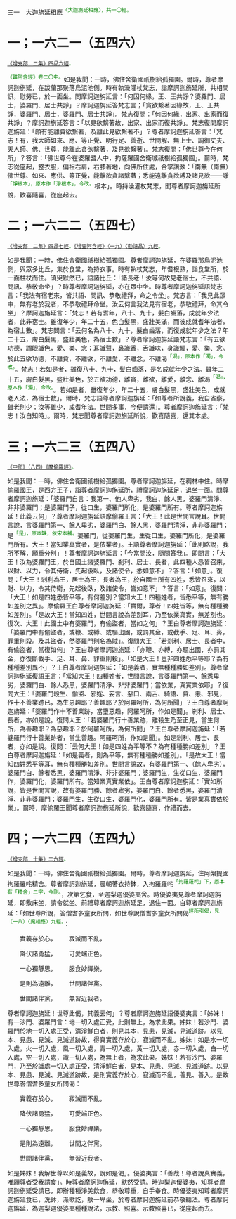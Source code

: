 三一　大迦旃延相應<sup><font color="green">〈大迦旃延相應〉，共一〇經。</font></sup>

# 一；一六二一（五四六）

<sup><font color="green">[《增支部．二集》四品六經](https://github.com/gwsice/buddhism/blob/master/%E6%97%A9%E6%9C%9F/%E5%8D%97%E4%BC%A0%E5%A2%9E%E6%94%AF%E9%83%A8/02%20%E4%BA%8C%E9%9B%86%201.md#6)。</font></sup>

<sup><font color="green">《雜阿含經》卷二〇中。</font></sup>如是我聞：一時，佛住舍衛國祇樹給孤獨園。爾時，尊者摩訶迦旃延，在跋蘭那聚落烏泥池側。時有執澡灌杖梵志，詣摩訶迦旃延所，共相問訊，慰勞已，於一面坐。問摩訶迦旃延言：「何因何緣，王、王共諍？婆羅門、居士，婆羅門、居士共諍」？摩訶迦旃延答梵志言；「貪欲繫著因緣故，王、王共諍，婆羅門、居士，婆羅門、居士共諍」。梵志復問：「何因何緣，出家、出家而復共諍」？摩訶迦旃延答言：「以見欲繫著故，出家、出家而復共諍」。梵志復問摩訶迦旃延：「頗有能離貪欲繫著，及離此見欲繫著不」？尊者摩訶迦旃延答言：「梵志！有，我大師如來、應、等正覺、明行足、善逝、世間解、無上士、調御丈夫、天人師、佛、世尊，能離此貪欲繫著，及見欲繫著」。梵志復問：「佛世尊今在何所」？答言：「佛世尊今在婆羅耆人中，拘薩羅國舍衛城祇樹給孤獨園」。爾時，梵志從座起，整衣服，偏袒右肩，右膝著地，向佛所住處，合掌讚歎：「南無（南無）佛世尊、如來、應供、等正覺，能離欲貪諸繫著；悉能遠離貪欲縛及諸見欲——諍<sup><font color="green">「諍根本」，原本作「淨根本」，今改。</font></sup>根本」。時持澡灌杖梵志，聞尊者摩訶迦旃延所說，歡喜隨喜，從座起去。

# 二；一六二二（五四七）

<sup><font color="green">[《增支部．二集》四品七經](https://github.com/gwsice/buddhism/blob/master/%E6%97%A9%E6%9C%9F/%E5%8D%97%E4%BC%A0%E5%A2%9E%E6%94%AF%E9%83%A8/02%20%E4%BA%8C%E9%9B%86%201.md#7)。[《增壹阿含經》（一九）〈勸請品〉九經](https://github.com/gwsice/buddhism/blob/master/%E6%97%A9%E6%9C%9F/%E5%A2%9E%E4%B8%80%E9%98%BF%E5%90%AB%E7%BB%8F/10.md#19_9)。</font></sup>

如是我聞：一時，佛住舍衛國祇樹給孤獨園。尊者摩訶迦旃延，在婆羅那烏泥池側，與眾多比丘，集於食堂，為持衣事。時有執杖梵志，年耆根熟，詣食堂所，於一面柱杖而住。須臾默然已，語諸比丘：「諸長老！汝等何故見老宿士，不共語、問訊、恭敬命坐」？時尊者摩訶迦旃延，亦在眾中坐。時尊者摩訶迦旃延語梵志言：「我法有宿老來，皆共語、問訊、恭敬禮拜，命之令坐」。梵志言：「我見此眾中，無有老於我者，不恭敬禮拜命坐。汝云何言我法見有宿老，恭敬禮拜，命其令坐」？摩訶迦旃延言：「梵志！若有耆年，八十、九十，髮白齒落，成就年少法者，此非宿士。雖復年少，年二十五，色白髮黑，盛壯美滿，而彼成就耆年法者，為宿士數」。梵志問言：「云何名為八十、九十，髮白齒落，而復成就年少之法？年二十五，膚白髮黑，盛壯美色，為宿士數」？尊者摩訶迦旃延語梵志言：「有五欲功德，謂眼識色，愛、樂、念；耳識聲，鼻識香，舌識味，身識觸，愛、樂、念。於此五欲功德，不離貪，不離欲，不離愛，不離念，不離渴<sup><font color="green">「渴」，原本作「濁」，今改。</font></sup>。梵志！若如是者，雖復八十、九十，髮白齒落，是名成就年少之法。雖年二十五，膚白髮黑，盛壯美色，於五欲功德，離貪，離欲，離愛，離念、離渴<sup><font color="green">「渴」，原本作「濁」，今改。</font></sup>。若如是者，雖復年少，年二十五，膚白髮黑，盛壯美色，成就老人法，為宿士數」。爾時，梵志語尊者摩訶迦旃延：「如尊者所說義，我自省察，雖老則少；汝等雖少，成耆年法。世間多事，今便請還」。尊者摩訶迦旃延言：「梵志！汝自知時」。爾時，梵志聞尊者摩訶迦旃延所說，歡喜隨喜，還其本處。

# 三；一六二三（五四八）

<sup><font color="green">[《中部》（八四）《摩偷羅經》](https://github.com/gwsice/buddhism/blob/master/%E6%97%A9%E6%9C%9F/%E5%8D%97%E4%BC%A0%E4%B8%AD%E9%83%A8/084%20%E6%91%A9%E5%81%B7%E7%BD%97%E7%BB%8F.md)。</font></sup>

如是我聞：一時，佛住舍衛國祇樹給孤獨園。尊者摩訶迦旃延，在稠林中住。時摩偷羅國王，是西方王子，詣尊者摩訶迦旃延所，禮摩訶迦旃延足，退坐一面。問尊者摩訶迦旃延：「婆羅門自言：我第一、他人卑劣，我白、餘人黑，婆羅門清淨、非非婆羅門；是婆羅門子，從口生，婆羅門所化，是婆羅門所有。尊者摩訶迦旃延！此義云何」？尊者摩訶迦旃延語摩偷羅王言：「大王！此是世間言說耳。世間言說，言婆羅門第一、餘人卑劣，婆羅門白、餘人黑，婆羅門清淨，非非婆羅門；是<sup><font color="green">「是」，原本缺，依宋本補。</font></sup>婆羅門，從婆羅門生，生從口生，婆羅門所化，是婆羅門所有。大王！當知業真實者，是依業者」。王語尊者摩訶迦旃延：「此則略說，我所不解，願重分別」！尊者摩訶迦旃延言：「今當問汝，隨問答我」。即問言：「大王！汝為婆羅門王，於自國土諸婆羅門、剎利、居士、長者，此四種人悉皆召來，以財、以力，令其侍衛，先起後臥，及諸使令，悉如意不」？答言：「如意」。復問：「大王！剎利為王，居士為王，長者為王，於自國土所有四姓，悉皆召來，以財、以力，令其侍衛，先起後臥，及諸使令，皆如意不」？答言：「如意」。復問：「大王！如是四姓悉皆平等，有何差別？當知大王！四種姓者，皆悉平等，無有勝如差別之異」。摩偷羅王白尊者摩訶迦旃延：「實爾，尊者！四姓皆等，無有種種勝如差別」。「是故大王！當知四姓，世間言說為差別耳，乃至依業真實，無差別也。復次、大王！此國土中有婆羅門，有偷盜者，當如之何」？王白尊者摩訶迦旃延：「婆羅門中有偷盜者，或鞭、或縛、或驅出國，或罰其金，或截手、足、耳、鼻，罪重則殺。及其盜者，然婆羅門則名為賊」。復問大王：「若剎利、居士、長者中，有偷盜者，當復如何」？王白尊者摩訶迦旃延：「亦鞭、亦縛，亦驅出國，亦罰其金，亦復斷截手、足、耳、鼻、罪重則殺」。「如是大王！豈非四姓悉平等耶？為有種種差別異不」？王白尊者摩訶迦旃延：「如是義者，實無種種勝如差別」。尊者摩訶迦旃延復語王言：「當知大王！四種姓者，世間言說，言婆羅門第一、餘悉卑劣，婆羅門白、餘人悉黑，婆羅門清淨、非非婆羅門；當依業，真實業依耶」？復問大王：「婆羅門殺生、偷盜、邪婬、妄言、惡口、兩舌、綺語、貪、恚、邪見，作十不善業跡已，為生惡趣耶？善趣耶？於阿羅呵所，為何所聞」？王白尊者摩訶迦旃延：「婆羅門作十不善業跡，當墮惡趣，阿羅呵所，作如是聞」。剎利、居士、長者，亦如是說。復問大王：「若婆羅門行十善業跡，離殺生乃至正見，當生何所，為善趣耶？為惡趣耶？於阿羅呵所，為何所聞」？王白尊者摩訶迦旃延：「若婆羅門行十善業跡者，當生善趣。阿羅呵所，作如是聞」。如是剎利、居士、長者，亦如是說。復問：「云何大王！如是四姓為平等不？為有種種勝如差別」？王白尊者摩訶迦旃延：「如是義者，則為平等，無有種種勝如差別」。「是故大王！當知四姓悉平等耳，無有種種勝如差別。世間言說故，有婆羅門第一、（餘人卑劣），婆羅門白、餘者悉黑，婆羅門清淨、非非婆羅門；婆羅門生，生從口生，婆羅門作，婆羅門化，婆羅門所有。當知業真實業依」。王白尊者摩訶迦旃延：「實如所說，皆是世間言說，故有婆羅門勝、餘者卑劣，婆羅門白、餘者悉黑，婆羅門清淨、非非婆羅門；婆羅門生，生從口生，婆羅門化，婆羅門所有。皆是業真實依於業」。爾時，摩偷羅王聞尊者摩訶迦旃延所說，歡喜隨喜，作禮而去。

# 四；一六二四（五四九）

<sup><font color="green">[《增支部．十集》二六經](https://github.com/gwsice/buddhism/blob/master/%E6%97%A9%E6%9C%9F/%E5%8D%97%E4%BC%A0%E5%A2%9E%E6%94%AF%E9%83%A8/23%20%E5%8D%81%E9%9B%86%203.md#26)。</font></sup>

如是我聞：一時，佛住舍衛國祇樹給孤獨園。爾時，尊者摩訶迦旃延，住阿槃提國拘羅羅咤精舍。尊者摩訶迦旃延，晨朝著衣持鉢，入拘羅羅咤<sup><font color="green">「拘羅羅咤」下，原本有「精舍」二字，今刪。</font></sup>，次第乞食，至迦梨迦優婆夷舍。時優婆夷見尊者摩訶迦旃延，即敷床坐，請令就坐。前禮尊者摩訶迦旃延足，退住一面。白尊者摩訶迦旃延：「如世尊所說，答僧耆多童女所問，如世尊說僧耆多童女所問偈<sup><font color="green">經所引偈，見（一八）〈魔相應〉九經。</font></sup>：

&emsp;&emsp;實義存於心，&emsp;&emsp;寂滅而不亂，

&emsp;&emsp;降伏諸勇猛，&emsp;&emsp;可愛端正色。

&emsp;&emsp;一心獨靜思，&emsp;&emsp;服食妙禪樂，

&emsp;&emsp;是則為遠離，&emsp;&emsp;世間諸伴黨。

&emsp;&emsp;世間諸伴黨，&emsp;&emsp;無習近我者。

尊者摩訶迦旃延！世尊此偈，其義云何」？尊者摩訶迦旃延語優婆夷言：「姊妹！有一沙門、婆羅門言：地一切入處正受，此則無上，為求此果。姊妹！若沙門、婆羅門於地一切入處正受，清淨鮮白者，則見其本，見患，見滅，見滅道跡。以見本、見患、見滅、見滅道跡故，得真實義存於心，寂滅而不亂。姊妹！如是水一切入處，火一切入處，風一切入處，青一切入處，黃一切入處，赤一切入處，白一切入處，空一切入處，識一切入處，為無上者，為求此果。姊妹！若有沙門、婆羅門，乃至於識處一切入處正受，清淨鮮白者，見本、見患、見滅、見滅道跡。以見本、見患、見滅、見滅道跡故，是則實義存於心，寂滅而不亂，善見、善入。是故世尊答僧耆多童女所問偈：

&emsp;&emsp;實義存於心，&emsp;&emsp;寂滅而不亂，

&emsp;&emsp;降伏諸勇猛，&emsp;&emsp;可愛端正色。

&emsp;&emsp;一心獨靜思，&emsp;&emsp;服食妙禪樂，

&emsp;&emsp;是則為遠離，&emsp;&emsp;世間之伴黨。

&emsp;&emsp;世間諸伴黨，&emsp;&emsp;無習近我者。

如是姊妹！我解世尊以如是義故，說如是偈」。優婆夷言：「善哉！尊者說真實義，唯願尊者受我請食」。時尊者摩訶迦旃延，默然受請。時迦梨迦優婆夷，知尊者摩訶迦旃延受請已，即辦種種淨美飲食，恭敬尊重，自手奉食。時優婆夷知尊者摩訶迦旃延食已，洗鉢，澡嗽訖，敷一卑坐，於尊者摩訶迦旃延前恭敬聽法。尊者摩訶迦旃延，為迦梨迦優婆夷種種說法，示教、照喜。示教照喜已，從座起而去。